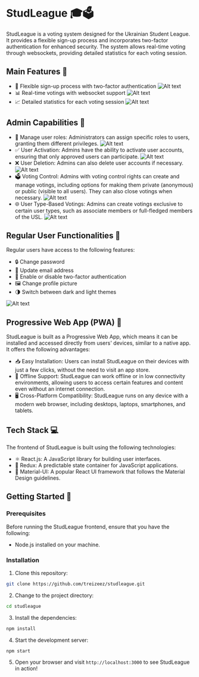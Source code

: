 # StudLeague 🎓🗳️

StudLeague is a voting system designed for the Ukrainian Student League. It provides a flexible sign-up process and incorporates two-factor authentication for enhanced security. The system allows real-time voting through websockets, providing detailed statistics for each voting session.

## Main Features 🚀

- 💪 Flexible sign-up process with two-factor authentication
![Alt text](https://github.com/treizeez/studleague/blob/assets/screenshots/2factor.jpg?raw=true "two-factor authentication")
- 📊 Real-time votings with websocket support
![Alt text](https://github.com/treizeez/studleague/blob/assets/screenshots/votings.jpg?raw=true "votings")
- 📈 Detailed statistics for each voting session
![Alt text](https://github.com/treizeez/studleague/blob/assets/screenshots/votingsStats.jpg?raw=true "statistics")

## Admin Capabilities 👑

- 👤 Manage user roles: Administrators can assign specific roles to users, granting them different privileges.
![Alt text](https://github.com/treizeez/studleague/blob/assets/screenshots/roles.jpg?raw=true "roles")
- ✅ User Activation: Admins have the ability to activate user accounts, ensuring that only approved users can participate.
![Alt text](https://github.com/treizeez/studleague/blob/assets/screenshots/activate.jpg?raw=true "activate user")
- ❌ User Deletion: Admins can also delete user accounts if necessary.
![Alt text](https://github.com/treizeez/studleague/blob/assets/screenshots/delete.jpg?raw=true "delete user")
- 🗳️ Voting Control: Admins with voting control rights can create and manage votings, including options for making them private (anonymous) or public (visible to all users). They can also close votings when necessary.
![Alt text](https://github.com/treizeez/studleague/blob/assets/screenshots/controlVotings.jpg?raw=true "control votings")
- 🌐 User Type-Based Votings: Admins can create votings exclusive to certain user types, such as associate members or full-fledged members of the USL.
![Alt text](https://github.com/treizeez/studleague/blob/assets/screenshots/addVote.jpg?raw=true "add voting")

## Regular User Functionalities 👤

Regular users have access to the following features:

- 🔒 Change password
- 📧 Update email address
- 🔐 Enable or disable two-factor authentication
- 🖼️ Change profile picture
- 🌗 Switch between dark and light themes

![Alt text](https://github.com/treizeez/studleague/blob/assets/screenshots/editUser.jpg?raw=true "edit user")

## Progressive Web App (PWA) 📱

StudLeague is built as a Progressive Web App, which means it can be installed and accessed directly from users' devices, similar to a native app. It offers the following advantages:

- 📥 Easy Installation: Users can install StudLeague on their devices with just a few clicks, without the need to visit an app store.
- 🔁 Offline Support: StudLeague can work offline or in low connectivity environments, allowing users to access certain features and content even without an internet connection.
- 🖥️ Cross-Platform Compatibility: StudLeague runs on any device with a modern web browser, including desktops, laptops, smartphones, and tablets.

## Tech Stack 💻

The frontend of StudLeague is built using the following technologies:

- ⚛️ React.js: A JavaScript library for building user interfaces.
- 🔄 Redux: A predictable state container for JavaScript applications.
- 🎨 Material-UI: A popular React UI framework that follows the Material Design guidelines.

## Getting Started 🚀

### Prerequisites

Before running the StudLeague frontend, ensure that you have the following:

- Node.js installed on your machine.

### Installation

1. Clone this repository:
```bash
git clone https://github.com/treizeez/studleague.git
```
2. Change to the project directory:
```bash
cd studleague
```
3. Install the dependencies:
```bash
npm install
```
4. Start the development server:
```bash
npm start
```
5. Open your browser and visit `http://localhost:3000` to see StudLeague in action!

